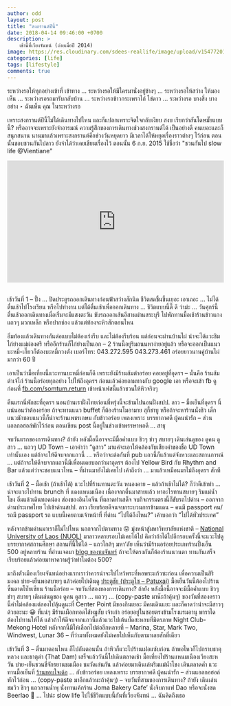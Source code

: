 ```yaml
---
author: odd
layout: post
title: "สงกรานต์ปีนี้"
date: 2018-04-14 09:46:00 +0700
description: >
    เช้านี้ที่เวียงจันทน์ (ถ่ายเมื่อปี 2014)
image: https://res.cloudinary.com/sdees-reallife/image/upload/v1547720178/img_20140104_063605-001.jpg
categories: [life]
tags: [lifestyle]
comments: true
---
```

ระหว่างรอให้ทุกอย่างเข้าที่ เข้าทาง … ระหว่างรอให้มีใครมานั่งอยู่ข้างๆ … ระหว่างรอให้สว่าง ให้มองเห็น … ระหว่างรอรถมารับกลับบ้าน … ระหว่างรอข้าวกระเพราไก่ ไข่ดาว … ระหว่างรอ บางสิ่ง บางอย่าง ‣ ฉันเห็น คุณ ในระหว่างรอ

เพราะสงกรานต์ปีนี้ไม่ได้เดินทางไปไหน และก็แปลกเพราะจิตใจกลับเงียบ สงบ เรียกว่าสันโดษมั๊ยแบบนี้? หรืออาจจะเพราะยังจำอารมณ์ ความรู้สึกของการเดินทางช่วงสงกรานต์ได้ เป็นอย่างดี คนเยอะและก็สนุกสนาน นานมาแล้วเพราะสงกรานต์คือช่วงวันหยุดยาว มีเวลาได้ให้หยุดเรื่องราวต่างๆ ไว้ก่อน ตอนนั้นชอบชวนกันไปลาว ยังจำได้ว่าเคยเขียนเรื่องไว้ ตอนนั้น 6 ก.ย. 2015 ใช้ชื่อว่า "ชวนกันไป slow life @Vientiane"

<div style="position:relative;width:100%;height:0;padding-bottom:56.25%;">
<iframe style="width:100%;height:100%;position:absolute;top:0;left:0;" src="https://www.youtube.com/embed/oYus5zxyIy4" frameborder="0" allow="autoplay; encrypted-media" allowfullscreen>
</iframe>
</div><br/>

เช้าวันที่ 1 – ปึ้ง … ปิดประตูรถออกเดินทางก่อนฟ้าสว่างสักนิด ชีวิตสดชื่นขึ้นเยอะ เอาเถอะ … ไม่ได้ตื่นเช้าไปโรงเรียน หรือไปทำงาน แต่ได้ตื่นเช้าเพื่อออกเดินทาง … ชีวิตแบบนี้ดี๊ ดี ว่าม่ะ … วันศุกร์นี้ตื่นเช้าออกเดินทางเมื่อเริ่มจะมีแสงตะวัน ขับรถออกเส้นอีสานผ่านสระบุรี ไปพักทานมื้อเช้าร้านข้าวแกงแถวๆ มวกเหล็ก หรือปากช่อง แล้วแต่ท้องจะหิวสักตอนไหน

อิ่มท้องแล้วเดินทางกันต่อแบบไม่ต้องเร่งรีบ และไม่ต้องรีบร้อน แต่ก่อนจะผ่านบ้านไผ่ น่าจะได้แวะชิมไก่ย่างแม่ผ่องศรี หรืออีกร้านก็ไก่ย่างเป็นเอก – 2 ร้านนี้อยู่ริมถนนหาง่ายอยู่แล้ว หรือจะออกเป็นแนวบะหมี่-เกี๊ยวก็ต้องบะหมี่กวงตัง เบอร์โทร: 043.272.595 043.273.461 อร่อยยาวนานคู่บ้านไผ่มากว่า 60 ปี

เอาเป็นว่ามื้อเที่ยงนี้แวะทานบะหมี่ก่อนก็ดี เพราะยังมีร้านส้มตำอร่อย คอยอยู่ที่อุดรฯ – นั่นคือ ร้านส้มตำเจ้ไก่ ร้านนี้อร่อยทุกอย่าง ไปให้ถึงอุดรฯ ก่อนแล้วค่อยถามทางกับ google เอา หรือจะเข้า fb ดูก่อนที่ [fb.com/somtum.return](https://www.facebook.com/somtum.return) เข้าหน้าเฟสนี้แล้วชวนให้หิวจริงๆ

คืนแรกนี่พักซะที่อุดรฯ นอนบ้านเราฝั่งไทยก่อนที่พรุ่งนี้จะข้ามไปนอนฝั่งสปป. ลาว – มื้อเย็นที่อุดรฯ นี่แน่นอนว่าต้องอร่อย ถ้าจะทานแนว buffet ก็ต้องร้านโมอามาย สุกี้ชาบู หรือถ้าจะหาร้านนั่งชิว เด็กแนวมักชอบแนวนี้ก็น่าจะร้านเพชรเกษม กับข้าวอร่อย เพลงเพราะ บรรยากาศดี ผู้คนน่ารัก – ส่วนแอลกอฮอล์พักไว้ก่อน ตอนเขียน post นี้อยู่ในช่วงเข้าพรรษาพอดี … สาธุ

จบวันแรกของการเดินทาง? ถ้ายัง หลังมื้อนี้อาจจะมีมื้อค่ำแบบ ชิวๆ ขำๆ สบายๆ เดินเล่นดูของ ดูคน ดูสาว … แถวๆ UD Town – เอาคำว่า “ดูสาว” มาแค่จะเอาให้คล้องกับเสียงคำของชื่อ UD Town เท่านั้นเอง แต่ถ้าจะให้ดีจบจากแถวนี้ … หรือว่าจะต่อกันที่ pub แถวนี้ก็แล้วแต่จังหวะและสถานการณ์ … แต่ถ้าจะให้ดีจบจากแถวนี้มีเพื่อนเคยบอกว่ามาอุดรฯ ต้องไป Yellow Bird กับ Rhythm and Bar แล้วแต่ว่าจะชอบแนวไหน – ที่ผ่านมายังไม่เคยไป เค้าถึงว่า … มาแล้วเหมือนมาไม่ถึงอุดรฯ สักที

เช้าวันที่ 2 – มื้อเช้า (ถ้าเช้าได้) แวะไปที่ร้านทานตะวัน หนองคาย – แล้วถ้าเช้าไม่ได้? ก็ว่าดีเข้าท่า … น่าจะแวะไปทาน brunch ที่ แดงแหนมเนือง เนื่องจากตื่นมาสายแล้ว หาอะไรทานสบายๆ ริมแม่น้ำโขง อิ่มแล้วเดินทอดน่อง ส่องของอินโดจีน ที่ตลาดท่าเสด็จ จบกิจกรรมตรงนี้ก็ขับรถไปด่าน – ออกจากด่านประเทศไทย ไปเข้าด่านสปป. ลาว เรียบร้อยดีจนจบกระบวนการข้ามแดน – คนมี passport คน/รถมี passport รถ แบบนี้เคยถามเจ้าหน้าที่ ที่ด่าน “ไปได้ถึงไหน?” เค้าบอกว่า “ไปได้ทั่วประเทศ”

หลังจากข้ามด่านมาเราก็ไม่ไปไหน นอกจากไปตามทาง 😛 มุ่งหน้าสู่มหาวิทยาลัยแห่งชาติ – [National University of Laos (NUOL)](http://www.nuol.edu.la/) มาลาวหลายรอบไม่เคยได้ไป คิดว่าถ้าได้ไปอีกรอบครั้งนี้จะแวะไปดูบรรยากาศสถานศึกษา สถานที่นี้ให้ได้ – แถวใกล้ๆ มหา’ลัย เห็นว่ามีร้านอร่อยประเภทร้านปิ้งเอ็น 500 อยู่หลายร้าน ที่อ่านเจอมา [blog ของชมจันทร์](https://www.bloggang.com/mainblog.php?id=moonwatcher&month=29-09-2012&group=17&gblog=10) ถ้าจะให้ตรงกันก็ต้องร้านนวนตา ทานกันเสร็จเรียบร้อยแล้วค่อยมาหาความรู้ว่าทำไมต้อง 500?

มาถึงตัวเมืองเวียงจันทน์อย่างแรกเราว่าควรน่าจะไปไหว้พระที่หอพระแก้วซะก่อน เพื่อความเป็นสิริมงคล บ่าย-เย็นพอสบายๆ แล้วค่อยไปเดินดู [ประตูชัย (ประตูไซ – Patuxai)](http://laos-travel.blogspot.com/2013/07/blog-post_11.html) มื้อเย็นวันนี้ต้องไปร้านซิ้นดาดโป๊ยเซียน ร้านนี้อร่อย – จบวันที่สองของการเดินทาง? ถ้ายัง หลังมื้อนี้อาจจะมีมื้อค่ำแบบ ชิวๆ ขำๆ สบายๆ เดินเล่นดูของ ดูคน ดูสาว … แถวๆ … (copy-paste มาน๊ะถ้าคุ้นๆ) ของวันที่สองคราวนี้คำไม่คล้องแต่ลองไปลุ้นดูนะที่ Center Point มีของกินเยอะ มีคนเดินแยะ และก็คาดว่าน่าจะมีสาวๆ ด้วยละนะ 😀 ที่แน่ๆ มีร้านเผือกทอดไส้หมูสับ เจ้าเก่า อร่อยอยู่ในซอยตรงข้ามโรงแรมอานุ พาราได ต้องไปทานให้ได้ แล้วถ้าให้ดีจบจากแถวนี้แล้วแวะไปเต้นบั๊ดสะหลบที่มิตรภาพ Night Club-Mekong Hotel หลังจากนี้มีให้เลือกไปต่ออีกหลายที่ – Marina, Star, Mark Two, Windwest, Lunar 36 – ที่ว่ามาทั้งหมดยังไม่เคยไปเห็นกับตามาเลยสักที่เดียว

เข้าวันที่ 3 – ตื่นมาตอนไหน ก็ไปกันตอนนั้น ถ้าหิวก็แวะไปร้านเฝอแซ่บก่อน ถ้าพอไหวก็ไปกราบธาตุหลวง และธาตุดำ (That Dam) เสร็จแล้ววันนี้ไปเดินตลาดเช้า มื้อเที่ยงไปร้านแหนมเนืองเวียงสะหวัน บ่าย-เย็นชวนขี่จักรยานชมเมือง ชมวัดเล่นกัน แล้วค่อยมาเดินเล่นริมแม่น้ำโขง เดินตลาดค่ำ แวะทานมื้อเย็นที่ [ร้านขอบใจเด้อ](https://www.facebook.com/pages/%E0%B8%A5%E0%B8%B2%E0%B8%A7-%E0%B8%82%E0%B8%AD%E0%B8%9A%E0%B9%83%E0%B8%88%E0%B9%80%E0%B8%94%E0%B9%89%E0%B8%AD/297966866884892) … กับข้าวอร่อย เพลงเพราะ บรรยากาศดี ผู้คนน่ารัก – ส่วนแอลกอฮอล์พักไว้ก่อน … (copy-paste มาอีกแล้วนะถ้าคุ้นๆ) – จบวันที่สามของการเดินทาง? ถ้ายัง เดินเล่น ชมวิว ชิวๆ แถวลานน้ำพุ นั่งทานเค้กร้าน Joma Bakery Cafe’ นั่งจิบกาแฟ Dao หรือจะนั่งซด Beerlao 🙂 … ไปน่ะ slow life ไปใช้ชีวิตแบบนี้กันที่เวียงจันทน์ … ฉันคิดถึงเธอ
